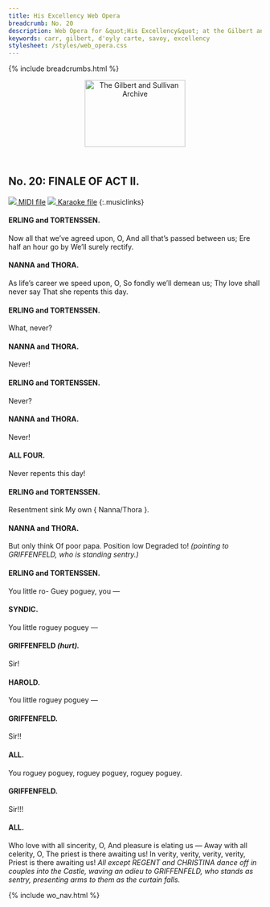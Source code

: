 ```yaml
---
title: His Excellency Web Opera
breadcrumb: No. 20
description: Web Opera for &quot;His Excellency&quot; at the Gilbert and Sullivan Archive
keywords: carr, gilbert, d'oyly carte, savoy, excellency
stylesheet: /styles/web_opera.css
---
```


{% include breadcrumbs.html %}
<header>
    <a href="../../index.html"><img src="https://gsarchive.net/layout/images/logo3sm.jpg" alt="The Gilbert and Sullivan Archive" width="200" height="133" border="0"></a>
    <div class=titlecard style="background-color: #515056; background-image: url(../graphics/title.gif)" title="His Excellency"></div>
</header>

## No. 20: FINALE OF ACT II.

[ ![](/layout/images/midi.gif) MIDI file](../midi/hex20.mid)
[ ![](/layout/images/midi_karaoke.gif) Karaoke file](../midi/kar/hex20.kar)
{:.musiclinks}

#### ERLING and TORTENSSEN.
Now all that we’ve agreed upon, O,
And all that’s passed between us;
Ere half an hour go by
We’ll surely rectify.
#### NANNA and THORA.
As life’s career we speed upon, O,
So fondly we’ll demean us;
Thy love shall never say
That she repents this day.
#### ERLING and TORTENSSEN.
What, never?
#### NANNA and THORA.
Never!
#### ERLING and TORTENSSEN.
Never?
#### NANNA and THORA.
Never!
#### ALL FOUR.
Never repents this day!
#### ERLING and TORTENSSEN.
Resentment sink
My own { Nanna/Thora }.
#### NANNA and THORA.
But only think
Of poor papa.
Position low
Degraded to!
*(pointing to GRIFFENFELD, who is standing sentry.)*
#### ERLING and TORTENSSEN.
You little ro-
Guey poguey, you —
#### SYNDIC.
You little roguey poguey —
#### GRIFFENFELD *(hurt).*
Sir!
#### HAROLD.
You little roguey poguey —
#### GRIFFENFELD.
Sir!!
#### ALL.
You roguey poguey, roguey poguey, roguey poguey.
#### GRIFFENFELD.
Sir!!!
#### ALL.
Who love with all sincerity, O,
And pleasure is elating us —
Away with all celerity, O,
The priest is there awaiting us!
In verity, verity, verity, verity,
Priest is there awaiting us!
*All except REGENT and CHRISTINA dance off in couples into the Castle, waving an adieu to
GRIFFENFELD, who stands as sentry, presenting arms to them as the curtain falls.*

{% include wo_nav.html %}
